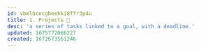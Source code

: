 ```yaml
---
id: vbmlbcecgbeekki8ffr3p4u
title: 1. Projects 📐
desc: 'a series of tasks linked to a goal, with a deadline.'
updated: 1675772066227
created: 1672673561246
---
```

